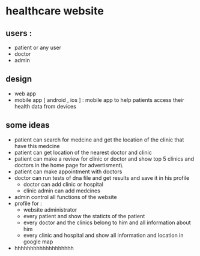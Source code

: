 # healthcare website

## users :
* patient or any user
* doctor
* admin

## design
* web app
* mobile app [ android , ios ] : mobile app to help patients access their health data from devices

## some ideas
* patient can search for medcine and get the location of the clinic that have this medcine 
* patient can get location of the nearest doctor and clinic
* patient can make a review for clinic or doctor and show top 5 clinics and doctors in the home page for advertisment\
* patient can make appointment with doctors
* doctor can run tests of dna file and get results and save it in his profile
  * doctor can add clinic or hospital 
  * clinic admin can add medcines
 * admin control all functions of the website
* profile for :
  * website administrator
  * every patient and show the staticts of the patient
  * every doctor and the clinics belong to him and all information about him
  * every clinic and hospital and show all information and location in google map
* hhhhhhhhhhhhhhhhhhh
 


 
 



